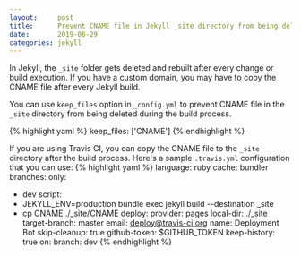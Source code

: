 ```yaml
---
layout:     post
title:      Prevent CNAME file in Jekyll _site directory from being deleted during the build process
date:       2019-06-29
categories: jekyll
---
```


In Jekyll, the `_site` folder gets deleted and rebuilt after every change or build execution. If you have a custom domain, you may have to copy the CNAME file after every Jekyll build.

You can use `keep_files` option in `_config.yml` to prevent CNAME file in the `_site` directory from being deleted during the build process.

{% highlight yaml %}
keep_files: ['CNAME']
{% endhighlight %}

If you are using Travis CI, you can copy the CNAME file to the `_site` directory after the build process. Here's a sample `.travis.yml` configuration that you can use:
{% highlight yaml %}
language: ruby
cache: bundler
branches:
  only:
  - dev
script:
  - JEKYLL_ENV=production bundle exec jekyll build --destination _site
  - cp CNAME ./_site/CNAME
deploy:
  provider: pages
  local-dir: ./_site
  target-branch: master
  email: deploy@travis-ci.org
  name: Deployment Bot
  skip-cleanup: true
  github-token: $GITHUB_TOKEN
  keep-history: true
  on:
    branch: dev
{% endhighlight %}

